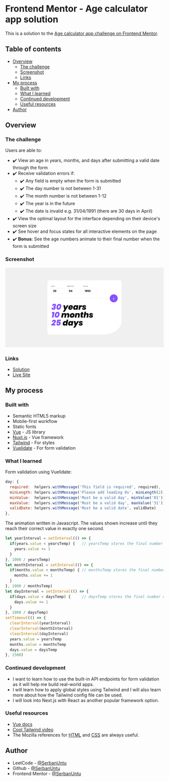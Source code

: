 # Frontend Mentor - Age calculator app solution

This is a solution to the [Age calculator app challenge on Frontend Mentor](https://www.frontendmentor.io/challenges/age-calculator-app-dF9DFFpj-Q).

## Table of contents

- [Overview](#overview)
  - [The challenge](#the-challenge)
  - [Screenshot](#screenshot)
  - [Links](#links)
- [My process](#my-process)
  - [Built with](#built-with)
  - [What I learned](#what-i-learned)
  - [Continued development](#continued-development)
  - [Useful resources](#useful-resources)
- [Author](#author)

## Overview

### The challenge

Users are able to:

- ✔️️ View an age in years, months, and days after submitting a valid date through the form
- ✔️ Receive validation errors if:
  - ✔️ Any field is empty when the form is submitted
  - ✔️ The day number is not between 1-31
  - ✔️ The month number is not between 1-12
  - ✔️ The year is in the future
  - ✔️ The date is invalid e.g. 31/04/1991 (there are 30 days in April)
- ✔️ View the optimal layout for the interface depending on their device's screen size
- ✔️ See hover and focus states for all interactive elements on the page
- ✔️ **Bonus**: See the age numbers animate to their final number when the form is submitted

### Screenshot

![Screenshot of the website](/public/screenshot.png)

### Links

- [Solution](https://www.frontendmentor.io/solutions/animated-age-calculator-app-with-nuxt-and-tailwind-DdlEcPJlBE)
- [Live Site](https://fm-age-calculator-app-blond.vercel.app/)

## My process

### Built with

- Semantic HTML5 markup
- Mobile-first workflow
- Static fonts
- [Vue](https://vuejs.org/) - JS library
- [Nuxt.js](https://nuxt.com/) - Vue framework
- [Tailwind](https://tailwindcss.com/) - For styles
- [Vuelidate](https://vuelidate-next.netlify.app/) - For form validation

### What I learned

Form validation using Vuelidate:

```js
day: {
  required:  helpers.withMessage('This field is required', required),
  minLength: helpers.withMessage('Please add leading 0s', minLength(2)),
  minValue:  helpers.withMessage('Must be a valid day', minValue('01')),
  maxValue:  helpers.withMessage('Must be a valid day', maxValue('31')),
  validDate: helpers.withMessage('Must be a valid date', validDate)
},
```

The animation written in Javascript. The values shown increase until they reach their correct value in exactly one second.

```js
let yearInterval = setInterval(() => {
  if(years.value < yearsTemp) {   // yearsTemp stores the final number of years
    years.value += 1
  }
}, 1000 / yearsTemp)
let monthInterval = setInterval(() => {
  if(months.value < monthsTemp) { // monthsTemp stores the final number of months
    months.value += 1
  }
}, 1000 / monthsTemp)
let dayInterval = setInterval(() => {
  if(days.value < daysTemp) {     // daysTemp stores the final number of days
    days.value += 1
  }
}, 1000 / daysTemp)
setTimeout(() => {
  clearInterval(yearInterval)
  clearInterval(monthInterval)
  clearInterval(dayInterval)
  years.value = yearsTemp
  months.value = monthsTemp
  days.value = daysTemp
}, 1500)
```

### Continued development

- I want to learn how to use the built-in API endpoints for form validation as it will help me build real-world apps.
- I will learn how to apply global styles using Tailwind and I will also learn more about how the Tailwind config file can be used.
- I will look into Next.js with React as another popular framework option.

### Useful resources

- [Vue docs](https://vuejs.org/guide/introduction)
- [Cool Tailwind video](https://www.youtube.com/watch?v=pfaSUYaSgRo)
- The Mozilla references for [HTML](https://developer.mozilla.org/en-US/docs/Web/HTML) and [CSS](https://developer.mozilla.org/en-US/docs/Web/CSS) are always useful.

## Author

- LeetCode - [@SerbanUntu](https://leetcode.com/SerbanUntu/)
- Github - [@SerbanUntu](https://github.com/SerbanUntu)
- Frontend Mentor - [@SerbanUntu](https://www.frontendmentor.io/profile/SerbanUntu)